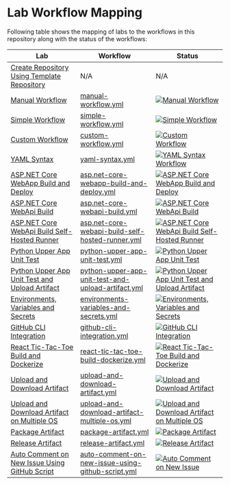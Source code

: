 # Lab Workflow Mapping

Following table shows the mapping of labs to the workflows in this repository along with the status of the workflows:

| Lab                                                                                                        | Workflow                                                                                                                     | Status                                                                                                                                                                                                                                                                                                                    |
| ---------------------------------------------------------------------------------------------------------- | ---------------------------------------------------------------------------------------------------------------------------- | ------------------------------------------------------------------------------------------------------------------------------------------------------------------------------------------------------------------------------------------------------------------------------------------------------------------------- |
| [Create Repository Using Template Repository](./labs/create-repository-using-template-repository.md)       | N/A                                                                                                                          | N/A                                                                                                                                                                                                                                                                                                                       |
| [Manual Workflow](./labs/manual-workflow.md)                                                               | [manual-workflow.yml](./.github/workflows/manual-workflow.yml)                                                               | [![Manual Workflow](https://github.com/prasadhonrao/github-actions-workshop/actions/workflows/manual-workflow.yml/badge.svg)](https://github.com/prasadhonrao/github-actions-workshop/actions/workflows/manual-workflow.yml)                                                                                              |
| [Simple Workflow](./labs/simple-workflow.md)                                                               | [simple-workflow.yml](./.github/workflows/simple-workflow.yml)                                                               | [![Simple Workflow](https://github.com/prasadhonrao/github-actions-workshop/actions/workflows/simple-workflow.yml/badge.svg)](https://github.com/prasadhonrao/github-actions-workshop/actions/workflows/simple-workflow.yml)                                                                                              |
| [Custom Workflow](./labs/custom-workflow.md)                                                               | [custom-workflow.yml](./.github/workflows/custom-workflow.yml)                                                               | [![Custom Workflow](https://github.com/prasadhonrao/github-actions-workshop/actions/workflows/custom-workflow.yml/badge.svg)](https://github.com/prasadhonrao/github-actions-workshop/actions/workflows/custom-workflow.yml)                                                                                              |
| [YAML Syntax](./labs/yaml-syntax.md)                                                                       | [yaml-syntax.yml](./.github/workflows/yaml-syntax.yml)                                                                       | [![YAML Syntax Workflow](https://github.com/prasadhonrao/github-actions-workshop/actions/workflows/yaml-syntax.yml/badge.svg)](https://github.com/prasadhonrao/github-actions-workshop/actions/workflows/yaml-syntax.yml)                                                                                                 |
| [ASP.NET Core WebApp Build and Deploy](./labs/asp.net-core-webapp-build-and-deploy.md)                     | [asp.net-core-webapp-build-and-deploy.yml](./.github/workflows/asp.net-core-webapp-build-and-deploy.yml)                     | [![ASP.NET Core WebApp Build and Deploy](https://github.com/prasadhonrao/github-actions-workshop/actions/workflows/asp.net-core-webapp-build-and-deploy.yml/badge.svg)](https://github.com/prasadhonrao/github-actions-workshop/actions/workflows/asp.net-core-webapp-build-and-deploy.yml)                               |
| [ASP.NET Core WebApi Build](./labs/asp.net-core-webapi-build.md)                                           | [asp.net-core-webapi-build.yml](./.github/workflows/asp.net-core-webapi-build.yml)                                           | [![ASP.NET Core WebApi Build](https://github.com/prasadhonrao/github-actions-workshop/actions/workflows/asp.net-core-webapi-build.yml/badge.svg)](https://github.com/prasadhonrao/github-actions-workshop/actions/workflows/asp.net-core-webapi-build.yml)                                                                |
| [ASP.NET Core WebApi Build Self-Hosted Runner](./labs/dotnet-webapi-build-self-hosted-runner.md)           | [asp.net-core-webapi-build-self-hosted-runner.yml](./.github/workflows/asp.net-core-webapi-build-self-hosted-runner.yml)     | [![ASP.NET Core WebApi Build Self-Hosted Runner](https://github.com/prasadhonrao/github-actions-workshop/actions/workflows/asp.net-core-webapi-build-self-hosted-runner.yml/badge.svg)](https://github.com/prasadhonrao/github-actions-workshop/actions/workflows/asp.net-core-webapi-build-self-hosted-runner.yml)       |
| [Python Upper App Unit Test](./labs/python-upper-app-unit-test.md)                                         | [python-upper-app-unit-test.yml](./.github/workflows/python-upper-app-unit-test.yml)                                         | [![Python Upper App Unit Test](https://github.com/prasadhonrao/github-actions-workshop/actions/workflows/python-upper-app-unit-test.yml/badge.svg)](https://github.com/prasadhonrao/github-actions-workshop/actions/workflows/python-upper-app-unit-test.yml)                                                             |
| [Python Upper App Unit Test and Upload Artifact](./labs/python-upper-app-unit-test-and-upload-artifact.md) | [python-upper-app-unit-test-and-upload-artifact.yml](./.github/workflows/python-upper-app-unit-test-and-upload-artifact.yml) | [![Python Upper App Unit Test and Upload Artifact](https://github.com/prasadhonrao/github-actions-workshop/actions/workflows/python-upper-app-unit-test-and-upload-artifact.yml/badge.svg)](https://github.com/prasadhonrao/github-actions-workshop/actions/workflows/python-upper-app-unit-test-and-upload-artifact.yml) |
| [Environments, Variables and Secrets](./labs/environments-variables-and-secrets.md)                        | [environments-variables-and-secrets.yml](./.github/workflows/environments-variables-and-secrets.yml)                         | [![Environments, Variables and Secrets](https://github.com/prasadhonrao/github-actions-workshop/actions/workflows/environments-variables-and-secrets.yml/badge.svg)](https://github.com/prasadhonrao/github-actions-workshop/actions/workflows/environments-variables-and-secrets.yml)                                    |
| [GitHub CLI Integration](./labs/github-cli-integration.md)                                                 | [github-cli-integration.yml](./.github/workflows/github-cli-integration.yml)                                                 | [![GitHub CLI Integration](https://github.com/prasadhonrao/github-actions-workshop/actions/workflows/github-cli-integration.yml/badge.svg)](https://github.com/prasadhonrao/github-actions-workshop/actions/workflows/github-cli-integration.yml)                                                                         |
| [React Tic-Tac-Toe Build and Dockerize](./labs/react-tic-tac-toe-build-dockerize.md)                       | [react-tic-tac-toe-build-dockerize.yml](./.github/workflows/react-tic-tac-toe-build-dockerize.yml)                           | [![React Tic-Tac-Toe Build and Dockerize](https://github.com/prasadhonrao/github-actions-workshop/actions/workflows/react-tic-tac-toe-build-dockerize.yml/badge.svg)](https://github.com/prasadhonrao/github-actions-workshop/actions/workflows/react-tic-tac-toe-build-dockerize.yml)                                    |
| [Upload and Download Artifact](./labs/upload-and-download-artifact.md)                                     | [upload-and-download-artifact.yml](./.github/workflows/upload-and-download-artifact.yml)                                     | [![Upload and Download Artifact](https://github.com/prasadhonrao/github-actions-workshop/actions/workflows/upload-and-download-artifact.yml/badge.svg)](https://github.com/prasadhonrao/github-actions-workshop/actions/workflows/upload-and-download-artifact.yml)                                                       |
| [Upload and Download Artifact on Multiple OS](./labs/upload-and-download-artifact-on-multiple-os.md)       | [upload-and-download-artifact-multiple-os.yml](./.github/workflows/upload-and-download-artifact-multiple-os.yml)             | [![Upload and Download Artifact on Multiple OS](https://github.com/prasadhonrao/github-actions-workshop/actions/workflows/upload-and-download-artifact-multiple-os.yml/badge.svg)](https://github.com/prasadhonrao/github-actions-workshop/actions/workflows/upload-and-download-artifact-multiple-os.yml)                |
| [Package Artifact](./labs/package-artifact.md)                                                             | [package-artifact.yml](./.github/workflows/package-artifact.yml)                                                             | [![Package Artifact](https://github.com/prasadhonrao/github-actions-workshop/actions/workflows/package-artifact.yml/badge.svg)](https://github.com/prasadhonrao/github-actions-workshop/actions/workflows/package-artifact.yml)                                                                                           |
| [Release Artifact](./labs/release-artifact.md)                                                             | [release-artifact.yml](./.github/workflows/release-artifact.yml)                                                             | [![Release Artifact](https://github.com/prasadhonrao/github-actions-workshop/actions/workflows/release-artifact.yml/badge.svg)](https://github.com/prasadhonrao/github-actions-workshop/actions/workflows/release-artifact.yml)                                                                                           |
| [Auto Comment on New Issue Using GitHub Script](./labs/auto-comment-on-new-issue-using-github-script.md)   | [auto-comment-on-new-issue-using-github-script.yml](./.github/workflows/auto-comment-on-new-issue-using-github-script.yml)   | [![Auto Comment on New Issue](https://github.com/prasadhonrao/github-actions-workshop/actions/workflows/auto-comment-on-new-issue-using-github-script.yml/badge.svg)](https://github.com/prasadhonrao/github-actions-workshop/actions/workflows/auto-comment-on-new-issue-using-github-script.yml)                        |
